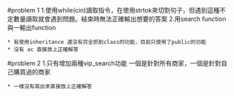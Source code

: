 #problem 1
1.使用while(cin)讀取指令，在使用strtok來切割句子，但遇到這種不定數量讀取就會遇到問題。結束時無法正確輸出想要的答案
2.用search function 與一輸出function

    * 有使用inheritance 還沒有完全抓到class的功能，目前只使用了public的功能
    * 沒有 ac 直接放上正確解答

#problem 2
1.只有增加兩種vip_search功能 一個是針對所有商家，一個是針對自己購買過的商家

    * 一樣沒有寫出來直接放上正確解答
